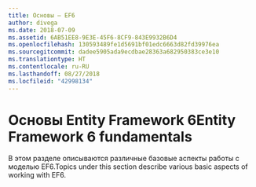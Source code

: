 ```yaml
---
title: Основы — EF6
author: divega
ms.date: 2018-07-09
ms.assetid: 6AB51EE8-9E3E-45F6-8CF9-843E9932B6D4
ms.openlocfilehash: 130593489fe1d5691bf01edc6663d82fd39976ea
ms.sourcegitcommit: dadee5905ada9ecdbae28363a682950383ce3e10
ms.translationtype: HT
ms.contentlocale: ru-RU
ms.lasthandoff: 08/27/2018
ms.locfileid: "42998134"
---
```

# <a name="entity-framework-6-fundamentals"></a><span data-ttu-id="4d279-102">Основы Entity Framework 6</span><span class="sxs-lookup"><span data-stu-id="4d279-102">Entity Framework 6 fundamentals</span></span>
<span data-ttu-id="4d279-103">В этом разделе описываются различные базовые аспекты работы с моделью EF6.</span><span class="sxs-lookup"><span data-stu-id="4d279-103">Topics under this section describe various basic aspects of working with EF6.</span></span>
